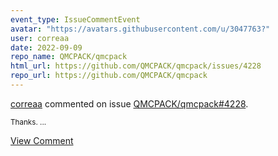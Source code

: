 ```yaml
---
event_type: IssueCommentEvent
avatar: "https://avatars.githubusercontent.com/u/3047763?"
user: correaa
date: 2022-09-09
repo_name: QMCPACK/qmcpack
html_url: https://github.com/QMCPACK/qmcpack/issues/4228
repo_url: https://github.com/QMCPACK/qmcpack
---
```


<a href='https://github.com/correaa' target='_blank'>correaa</a> commented on issue <a href='https://github.com/QMCPACK/qmcpack/issues/4228' target='_blank'>QMCPACK/qmcpack#4228</a>.

<small>Thanks....</small>

<a href='https://github.com/QMCPACK/qmcpack/issues/4228' target='_blank'>View Comment</a>